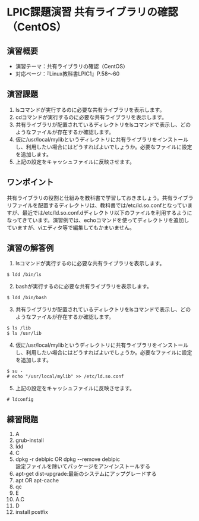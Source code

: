 # LPIC課題演習 共有ライブラリの確認（CentOS）
## 演習概要
* 演習テーマ：共有ライブラリの確認（CentOS）
* 対応ページ：『Linux教科書LPIC1』P.58～60

## 演習課題
1. lsコマンドが実行するのに必要な共有ライブラリを表示します。
1. cdコマンドが実行するのに必要な共有ライブラリを表示します。
1. 共有ライブラリが配置されているディレクトリをlsコマンドで表示し、どのようなファイルが存在するか確認します。
1. 仮に/usr/local/mylibというディレクトリに共有ライブラリをインストールし、利用したい場合にはどうすればよいでしょうか。必要なファイルに設定を追加します。
1. 上記の設定をキャッシュファイルに反映させます。

## ワンポイント
共有ライブラリの役割と仕組みを教科書で学習しておきましょう。共有ライブラリファイルを配置するディレクトリは、教科書では/etc/ld.so.confとなっていますが、最近では/etc/ld.so.conf.dディレクトリ以下のファイルを利用するようになってきています。演習例では、echoコマンドを使ってディレクトリを追加していますが、viエディタ等で編集してもかまいません。

## 演習の解答例
1. lsコマンドが実行するのに必要な共有ライブラリを表示します。
```
$ ldd /bin/ls
```
2. bashが実行するのに必要な共有ライブラリを表示します。
```
$ ldd /bin/bash
```
3. 共有ライブラリが配置されているディレクトリをlsコマンドで表示し、どのようなファイルが存在するか確認します。
```
$ ls /lib
$ ls /usr/lib
```
4. 仮に/usr/local/mylibというディレクトリに共有ライブラリをインストールし、利用したい場合にはどうすればよいでしょうか。必要なファイルに設定を追加します。
```
$ su -
# echo "/usr/local/mylib" >> /etc/ld.so.conf
```
5. 上記の設定をキャッシュファイルに反映させます。
```
# ldconfig
```

## 練習問題
1. A
2. grub-install
3. ldd
4. C
5. dpkg -r deblpic OR dpkg --remove deblpic  
設定ファイルを除いてパッケージをアンインストールする
6. apt-get dist-upgrade:最新のシステムにアップグレードする
7. apt OR apt-cache
8. qc
9. E
10. A.C
11. D
12. install postfix
